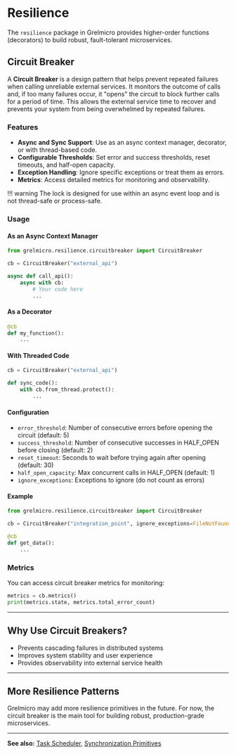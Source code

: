 # Resilience

The `resilience` package in Grelmicro provides higher-order functions (decorators) to build robust, fault-tolerant microservices.

## Circuit Breaker

A **Circuit Breaker** is a design pattern that helps prevent repeated failures when calling unreliable external services. It monitors the outcome of calls and, if too many failures occur, it "opens" the circuit to block further calls for a period of time. This allows the external service time to recover and prevents your system from being overwhelmed by repeated failures.

### Features
- **Async and Sync Support**: Use as an async context manager, decorator, or with thread-based code.
- **Configurable Thresholds**: Set error and success thresholds, reset timeouts, and half-open capacity.
- **Exception Handling**: Ignore specific exceptions or treat them as errors.
- **Metrics**: Access detailed metrics for monitoring and observability.


!!! warning
    The lock is designed for use within an async event loop and is not thread-safe or process-safe.

### Usage

#### As an Async Context Manager
```python
from grelmicro.resilience.circuitbreaker import CircuitBreaker

cb = CircuitBreaker("external_api")

async def call_api():
    async with cb:
        # Your code here
        ...
```

#### As a Decorator
```python
@cb
def my_function():
    ...
```

#### With Threaded Code
```python
cb = CircuitBreaker("external_api")

def sync_code():
    with cb.from_thread.protect():
        ...
```

#### Configuration
- `error_threshold`: Number of consecutive errors before opening the circuit (default: 5)
- `success_threshold`: Number of consecutive successes in HALF_OPEN before closing (default: 2)
- `reset_timeout`: Seconds to wait before trying again after opening (default: 30)
- `half_open_capacity`: Max concurrent calls in HALF_OPEN (default: 1)
- `ignore_exceptions`: Exceptions to ignore (do not count as errors)

#### Example
```python
from grelmicro.resilience.circuitbreaker import CircuitBreaker

cb = CircuitBreaker("integration_point", ignore_exceptions=FileNotFoundError)

@cb
def get_data():
    ...
```

### Metrics
You can access circuit breaker metrics for monitoring:
```python
metrics = cb.metrics()
print(metrics.state, metrics.total_error_count)
```

---

## Why Use Circuit Breakers?
- Prevents cascading failures in distributed systems
- Improves system stability and user experience
- Provides observability into external service health

---

## More Resilience Patterns
Grelmicro may add more resilience primitives in the future. For now, the circuit breaker is the main tool for building robust, production-grade microservices.

---

**See also:** [Task Scheduler](./task.md), [Synchronization Primitives](./sync.md)